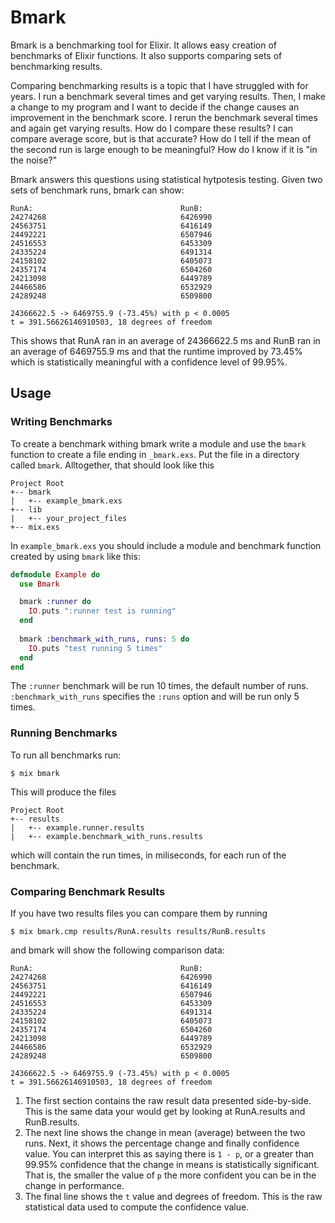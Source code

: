 # Bmark

Bmark is a benchmarking tool for Elixir.  It allows easy creation of benchmarks of Elixir functions.  It also supports comparing sets of benchmarking results.

Comparing benchmarking results is a topic that I have struggled with for years.  I run a benchmark several times and get varying results.  Then, I make a change to my program and I want to decide if the change causes an improvement in the benchmark score.  I rerun the benchmark several times and again get varying results.  How do I compare these results?  I can compare average score, but is that accurate?  How do I tell if the mean of the second run is large enough to be meaningful?  How do I know if it is "in the noise?"

Bmark answers this questions using statistical hytpotesis testing.  Given two sets of benchmark runs, bmark can show:

    RunA:                                 RunB:
    24274268                              6426990
    24563751                              6416149
    24492221                              6507946
    24516553                              6453309
    24335224                              6491314
    24158102                              6405073
    24357174                              6504260
    24213098                              6449789
    24466586                              6532929
    24289248                              6509800
    
    24366622.5 -> 6469755.9 (-73.45%) with p < 0.0005
    t = 391.56626146910503, 18 degrees of freedom

This shows that RunA ran in an average of 24366622.5 ms and RunB ran in an average of 6469755.9 ms and that the runtime improved by 73.45% which is statistically meaningful with a confidence level of 99.95%.

## Usage

### Writing Benchmarks

To create a benchmark withing bmark write a module and use the `bmark` function to create a file ending in `_bmark.exs`.  Put the file in a directory called `bmark`.  Alltogether, that should look like this

    Project Root
    +-- bmark
    |   +-- example_bmark.exs
    +-- lib
    |   +-- your_project_files
    +-- mix.exs

In `example_bmark.exs` you should include a module and benchmark function created by using `bmark` 
like this:

```elixir
defmodule Example do
  use Bmark

  bmark :runner do
    IO.puts ":runner test is running"
  end
  
  bmark :benchmark_with_runs, runs: 5 do
    IO.puts "test running 5 times"
  end
end
```

The `:runner` benchmark will be run 10 times, the default number of runs.  `:benchmark_with_runs` specifies the `:runs` option and will be run only 5 times.

### Running Benchmarks

To run all benchmarks run:

    $ mix bmark

This will produce the files

    Project Root
    +-- results
    |   +-- example.runner.results
    |   +-- example.benchmark_with_runs.results
    
which will contain the run times, in miliseconds, for each run of the benchmark.

### Comparing Benchmark Results

If you have two results files you can compare them by running

    $ mix bmark.cmp results/RunA.results results/RunB.results
    
and bmark will show the following comparison data:

    RunA:                                 RunB:
    24274268                              6426990
    24563751                              6416149
    24492221                              6507946
    24516553                              6453309
    24335224                              6491314
    24158102                              6405073
    24357174                              6504260
    24213098                              6449789
    24466586                              6532929
    24289248                              6509800
    
    24366622.5 -> 6469755.9 (-73.45%) with p < 0.0005
    t = 391.56626146910503, 18 degrees of freedom

1. The first section contains the raw result data presented side-by-side.  This is the same data your would get by looking at RunA.results and RunB.results.
2. The next line shows the change in mean (average) between the two runs. Next, it shows the percentage change and finally confidence value.  You can interpret this as saying there is `1 - p`, or a greater than 99.95% confidence that the change in means is statistically significant.  That is, the smaller the value of `p` the more confident you can be in the change in performance.
3. The final line shows the `t` value and degrees of freedom.  This is the raw statistical data used to compute the confidence value.
